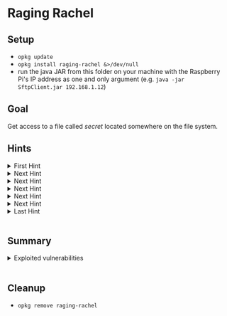 # Raging Rachel

## Setup
- `opkg update`
- `opkg install raging-rachel &>/dev/null`
- run the java JAR from this folder on your machine with the Raspberry Pi's IP address as one and only argument (e.g. `java -jar SftpClient.jar 192.168.1.12`)

## Goal
Get access to a file called *secret* located somewhere on the file system.

## Hints
<details>
  <summary>First Hint</summary>
  Examine which port is open on the Raspberry Pi
</details>

<details>
  <summary>Next Hint</summary>
  Understand the protocols that are used for the communication
</details>

<details>
  <summary>Next Hint</summary>
  Try to find information about the authentication process...
</details>

<details>
  <summary>Next Hint</summary>
  ... in the JAR for example
</details>

<details>
  <summary>Next Hint</summary>
  Access the server with your own SFTP client
</details>

<details>
  <summary>Next Hint</summary>
  Search the secret on the file system
</details>

<details>
  <summary>Last Hint</summary>
  It is located in the user's home directory
</details>
<br>

## Summary
<details>
  <summary>Exploited vulnerabilities</summary>
  <ul>
    <li>hardcoded credentials in Java application</li>
    <li>usage of SSH over FTP</li>
  </ul>
</details>
<br>

## Cleanup
- `opkg remove raging-rachel`